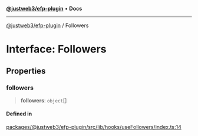 [**@justweb3/efp-plugin**](../README.md) • **Docs**

***

[@justweb3/efp-plugin](../globals.md) / Followers

# Interface: Followers

## Properties

### followers

> **followers**: `object`[]

#### Defined in

[packages/@justweb3/efp-plugin/src/lib/hooks/useFollowers/index.ts:14](https://github.com/JustaName-id/JustaName-sdk/blob/dc845c10af242e3ca87d95ef392516ac0bfa8b95/packages/@justweb3/efp-plugin/src/lib/hooks/useFollowers/index.ts#L14)
